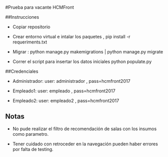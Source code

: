 #Prueba para vacante HCMFront

##Instrucciones

- Copiar repositorio

- Crear entorno virtual e intalar los paquetes , pip install -r requeriments.txt

- Migrar : python manage.py makemigrations | python manage.py migrate

- Correr el script para insertar los datos iniciales python populate.py

##Credenciales

- Administrador: user: administrador , pass=hcmfront2017

- Empleado1: user: empleado , pass=hcmfront2017

- Empleado2: user: empleado2 , pass=hcmfront2017


## Notas

- No pude realizar el filtro de recomendación de salas con los insumos como parametro.

- Tener cuidado con retroceder en la navegación pueden haber errores por falta de testing.
